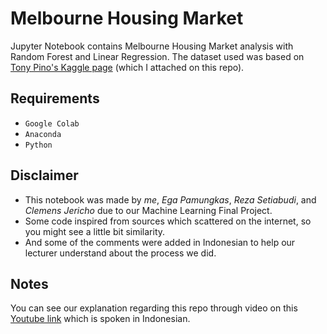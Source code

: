 # Melbourne Housing Market
Jupyter Notebook contains Melbourne Housing Market analysis with Random Forest and Linear Regression. The dataset used was based on [Tony Pino's Kaggle page](https://www.kaggle.com/anthonypino/melbourne-housing-market) (which I attached on this repo).

## Requirements
- `Google Colab`
- `Anaconda`
- `Python`

## Disclaimer
- This notebook was made by _me_, _Ega Pamungkas_, _Reza Setiabudi_, and _Clemens Jericho_ due to our Machine Learning Final Project. 
- Some code inspired from sources which scattered on the internet, so you might see a little bit similarity. 
- And some of the comments were added in Indonesian to help our lecturer understand about the process we did.

## Notes
You can see our explanation regarding this repo through video on this [Youtube link](https://www.youtube.com/watch?v=2EgTInuNQfw&feature=youtu.be) which is spoken in Indonesian.
